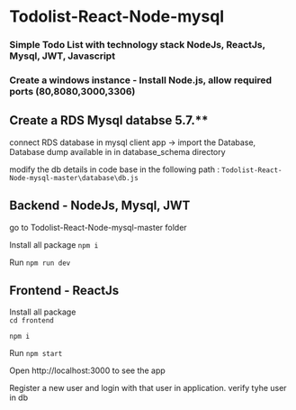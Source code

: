 # Todolist-React-Node-mysql

### Simple Todo List with technology stack NodeJs, ReactJs, Mysql, JWT, Javascript

### Create a windows instance - Install Node.js, allow required ports (80,8080,3000,3306)

## Create a RDS Mysql databse 5.7.** 

connect RDS database in mysql client app -> import the Database, Database dump available in in database_schema directory

modify the db details in code base in the following path : `Todolist-React-Node-mysql-master\database\db.js`


## Backend - NodeJs, Mysql, JWT

go to Todolist-React-Node-mysql-master folder 

Install all package  `npm i`   

Run `npm run dev`


## Frontend - ReactJs

Install all package   
`cd frontend`     

`npm i`

Run `npm start`

Open http://localhost:3000  to see the app

Register a new user and login with that user in application. verify tyhe user in db


